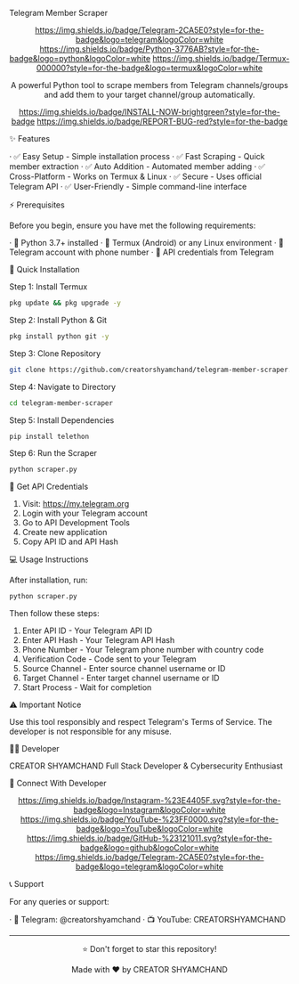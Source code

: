 Telegram Member Scraper

<div align="center">

https://img.shields.io/badge/Telegram-2CA5E0?style=for-the-badge&logo=telegram&logoColor=white
https://img.shields.io/badge/Python-3776AB?style=for-the-badge&logo=python&logoColor=white
https://img.shields.io/badge/Termux-000000?style=for-the-badge&logo=termux&logoColor=white

A powerful Python tool to scrape members from Telegram channels/groups and add them to your target channel/group automatically.

https://img.shields.io/badge/INSTALL-NOW-brightgreen?style=for-the-badge
https://img.shields.io/badge/REPORT-BUG-red?style=for-the-badge

</div>

✨ Features

· ✅ Easy Setup - Simple installation process
· ✅ Fast Scraping - Quick member extraction
· ✅ Auto Addition - Automated member adding
· ✅ Cross-Platform - Works on Termux & Linux
· ✅ Secure - Uses official Telegram API
· ✅ User-Friendly - Simple command-line interface

⚡ Prerequisites

Before you begin, ensure you have met the following requirements:

· 📱 Python 3.7+ installed
· 🔐 Termux (Android) or any Linux environment
· 📧 Telegram account with phone number
· 🔑 API credentials from Telegram

🚀 Quick Installation

Step 1: Install Termux

```bash
pkg update && pkg upgrade -y
```

Step 2: Install Python & Git

```bash
pkg install python git -y
```

Step 3: Clone Repository

```bash
git clone https://github.com/creatorshyamchand/telegram-member-scraper.git
```

Step 4: Navigate to Directory

```bash
cd telegram-member-scraper
```

Step 5: Install Dependencies

```bash
pip install telethon
```

Step 6: Run the Scraper

```bash
python scraper.py
```

📱 Get API Credentials

1. Visit: https://my.telegram.org
2. Login with your Telegram account
3. Go to API Development Tools
4. Create new application
5. Copy API ID and API Hash

💻 Usage Instructions

After installation, run:

```bash
python scraper.py
```

Then follow these steps:

1. Enter API ID - Your Telegram API ID
2. Enter API Hash - Your Telegram API Hash
3. Phone Number - Your Telegram phone number with country code
4. Verification Code - Code sent to your Telegram
5. Source Channel - Enter source channel username or ID
6. Target Channel - Enter target channel username or ID
7. Start Process - Wait for completion

⚠️ Important Notice

Use this tool responsibly and respect Telegram's Terms of Service. The developer is not responsible for any misuse.

👨‍💻 Developer

CREATOR SHYAMCHAND
Full Stack Developer & Cybersecurity Enthusiast

🔗 Connect With Developer

<div align="center">

https://img.shields.io/badge/Instagram-%23E4405F.svg?style=for-the-badge&logo=Instagram&logoColor=white
https://img.shields.io/badge/YouTube-%23FF0000.svg?style=for-the-badge&logo=YouTube&logoColor=white
https://img.shields.io/badge/GitHub-%23121011.svg?style=for-the-badge&logo=github&logoColor=white
https://img.shields.io/badge/Telegram-2CA5E0?style=for-the-badge&logo=telegram&logoColor=white

</div>

📞 Support

For any queries or support:

· 📧 Telegram: @creatorshyamchand
· 📺 YouTube: CREATORSHYAMCHAND

---

<div align="center">

⭐ Don't forget to star this repository!

Made with ❤️ by CREATOR SHYAMCHAND

</div>
